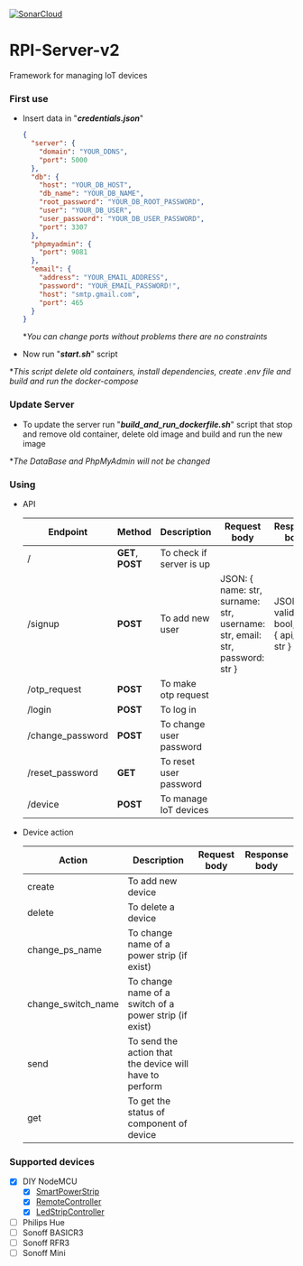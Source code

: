 [![SonarCloud](https://github.com/dj-d/DJD-IoT-Framework/actions/workflows/sonarcloud.yml/badge.svg)](https://github.com/dj-d/DJD-IoT-Framework/actions/workflows/sonarcloud.yml)

# RPI-Server-v2
Framework for managing IoT devices

### First use

- Insert data in "*__credentials.json__*"
    
    ```json
    {
      "server": {
        "domain": "YOUR_DDNS",
        "port": 5000
      },
      "db": {
        "host": "YOUR_DB_HOST",
        "db_name": "YOUR_DB_NAME",
        "root_password": "YOUR_DB_ROOT_PASSWORD",
        "user": "YOUR_DB_USER",
        "user_password": "YOUR_DB_USER_PASSWORD",
        "port": 3307
      },
      "phpmyadmin": {
        "port": 9081
      },
      "email": {
        "address": "YOUR_EMAIL_ADDRESS",
        "password": "YOUR_EMAIL_PASSWORD!",
        "host": "smtp.gmail.com",
        "port": 465
      }
    }
    ```
  
  **You can change ports without problems there are no constraints*
  
- Now run "*__start.sh__*" script

**This script delete old containers, install dependencies, create .env file and build and run the docker-compose*

### Update Server
- To update the server run "*__build_and_run_dockerfile.sh__*" script that stop and remove old container, delete old image and build and run the new image

**The DataBase and PhpMyAdmin will not be changed*

### Using

- API

    | Endpoint | Method | Description | Request body | Response body | 
    | --- | --- | --- | --- | --- |
    | / | __GET__, __POST__ | To check if server is up |  |  |
    | /signup | __POST__ | To add new user | JSON: { name: str, surname: str, username: str, email: str, password: str } | JSON: { valid: bool, info: { api_key: str } } |
    | /otp_request | __POST__ | To make otp request |  |  |
    | /login | __POST__ | To log in |  |  |
    | /change_password | __POST__ | To change user password |  |  |
    | /reset_password | __GET__ | To reset user password |  |  |
    | /device | __POST__ | To manage IoT devices |  |  |

- Device action

    | Action | Description | Request body | Response body |
    | --- | --- | --- | --- |
    | create | To add new device |  |  |
    | delete | To delete a device |  |  |
    | change_ps_name | To change name of a power strip (if exist) |  |  |
    | change_switch_name | To change name of a switch of a power strip (if exist) |  |  |
    | send | To send the action that the device will have to perform |  |  |
    | get | To get the status of component of device |  |  |

### Supported devices

- [X] DIY NodeMCU
    - [X] [SmartPowerStrip](https://github.com/dj-d/NodeMCU-SmartPowerStrip-v2)
    - [X] [RemoteController](https://github.com/dj-d/NodeMCU-RemoteController-v2)
    - [X] [LedStripController](https://github.com/dj-d/NodeMCU-LedStripController-v2)
- [ ] Philips Hue
- [ ] Sonoff BASICR3
- [ ] Sonoff RFR3
- [ ] Sonoff Mini
